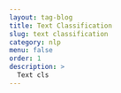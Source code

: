 ```yaml
---
layout: tag-blog
title: Text Classification
slug: text classification
category: nlp
menu: false
order: 1
description: >
  Text cls
---
```

